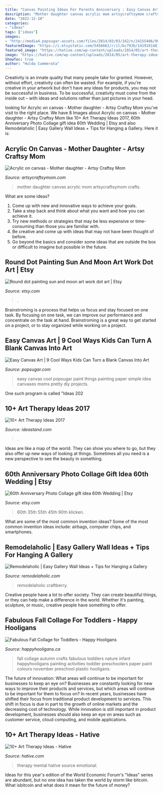 ```yaml
---
title: "Canvas Painting Ideas For Parents Anniversary : Easy Canvas Art"
description: "Mother daughter canvas acrylic mom artsycraftsymom crafts"
date: "2022-12-10"
categories:
- "ideas"
tags: ["ideas"]
images:
- "http://media4.popsugar-assets.com/files/2014/03/03/162/n/24155406/90864fe80f7705df_9010883034_6f69487d12_b.jpg.xxxlarge/i/Easy-Canvas-Art.jpg"
featuredImage: "https://i.etsystatic.com/5456662/r/il/bc793b/1419181481/il_794xN.1419181481_o6me.jpg"
featured_image: "https://hative.com/wp-content/uploads/2014/05/art-therapy-ideas/12-art-therapy-ideas.jpg"
image: "https://hative.com/wp-content/uploads/2014/05/art-therapy-ideas/12-art-therapy-ideas.jpg"
ShowToc: true
author: "Hulda Cummerata"
---
```



Creativity is an innate quality that many people take for granted. However, without effort, creativity can often be wasted. For example, if you're creative in your artwork but don't have any ideas for products, you may not be successful in business. To be successful, creativity must come from the inside out – with ideas and solutions rather than just pictures in your head.

	

		
looking for Acrylic on canvas - Mother daughter - Artsy Craftsy Mom you've visit to the right place. We have 8 Images about Acrylic on canvas - Mother daughter - Artsy Craftsy Mom like 10+ Art Therapy Ideas 2017, 60th Anniversary Photo Collage gift idea 60th Wedding | Etsy and also Remodelaholic | Easy Gallery Wall Ideas + Tips for Hanging a Gallery. Here it is:
		
    
## Acrylic On Canvas - Mother Daughter - Artsy Craftsy Mom

<img loading=lazy src="https://artsycraftsymom.com/content/uploads/2013/11/mother-daughter-acrylic-on-canvas.jpg" onerror="this.onerror=null;this.src='https://tse1.mm.bing.net/th?id=OIP.ZiUs-h1z5bnjvJQjZw3CjAAAAA&amp;pid=15.1';" alt="Acrylic on canvas - Mother daughter - Artsy Craftsy Mom">

_Source: artsycraftsymom.com_

>mother daughter canvas acrylic mom artsycraftsymom crafts. 

	

What are some ideas?
1. Come up with new and innovative ways to achieve your goals. 
2. Take a step back and think about what you want and how you can achieve it. 
3. Try new methods or strategies that may be less expensive or time-consuming than those you are familiar with. 
4. Be creative and come up with ideas that may not have been thought of before. 
5. Go beyond the basics and consider some ideas that are outside the box or difficult to imagine but possible in the future.

    
## Round Dot Painting Sun And Moon Art Work Dot Art | Etsy

<img loading=lazy src="https://i.etsystatic.com/5456662/r/il/bc793b/1419181481/il_794xN.1419181481_o6me.jpg" onerror="this.onerror=null;this.src='https://tse4.mm.bing.net/th?id=OIP.u26k1bE-38NWTxjvgZsr1wHaFj&amp;pid=15.1';" alt="Round dot painting sun and moon art work dot art | Etsy">

_Source: etsy.com_

>. 

	

Brainstroming is a process that helps us focus and stay focused on one task. By focusing on one task, we can improve our performance and concentrate on the task at hand. Brainstroming is a great way to get started on a project, or to stay organized while working on a project.

    
## Easy Canvas Art | 9 Cool Ways Kids Can Turn A Blank Canvas Into Art

<img loading=lazy src="http://media4.popsugar-assets.com/files/2014/03/03/162/n/24155406/90864fe80f7705df_9010883034_6f69487d12_b.jpg.xxxlarge/i/Easy-Canvas-Art.jpg" onerror="this.onerror=null;this.src='https://tse3.mm.bing.net/th?id=OIP.k7-HqX4ZCl5nt7oeoo6d7gHaI-&amp;pid=15.1';" alt="Easy Canvas Art | 9 Cool Ways Kids Can Turn a Blank Canvas Into Art">

_Source: popsugar.com_

>easy canvas cool popsugar paint things painting paper simple idea canvases moms pretty diy projects. 

	

One such program is called "Ideas 202
    
## 10+ Art Therapy Ideas 2017

<img loading=lazy src="https://ideastand.com/wp-content/uploads/2014/05/art-therapy-ideas/9-art-therapy-ideas.jpg" onerror="this.onerror=null;this.src='https://tse1.mm.bing.net/th?id=OIP.5d_62XXxTo4EzanO0V8x1AHaLO&amp;pid=15.1';" alt="10+ Art Therapy Ideas 2017">

_Source: ideastand.com_

>. 

	

Ideas are like a map of the world. They can show you where to go, but they also offer up new ways of looking at things. Sometimes all you need is a new perspective to see the beauty in something.

    
## 60th Anniversary Photo Collage Gift Idea 60th Wedding | Etsy

<img loading=lazy src="https://i.etsystatic.com/12590963/r/il/ea5dab/2441863734/il_794xN.2441863734_10jo.jpg" onerror="this.onerror=null;this.src='https://tse4.mm.bing.net/th?id=OIP.chTbiYLX6TrGjAbCSxlOHAHaJ5&amp;pid=15.1';" alt="60th Anniversary Photo Collage gift idea 60th Wedding | Etsy">

_Source: etsy.com_

>60th 35th 55th 45th 90th klicken. 

	

What are some of the most common invention ideas?
Some of the most common invention ideas include: airbags, computer chips, and smartphones.

    
## Remodelaholic | Easy Gallery Wall Ideas + Tips For Hanging A Gallery

<img loading=lazy src="https://i0.wp.com/www.remodelaholic.com/wp-content/uploads/2018/04/coastal-painting-gallery-wall-on-canvases-Craftberry-Bush.jpg?ssl=1" onerror="this.onerror=null;this.src='https://tse2.mm.bing.net/th?id=OIP.BOzn3fGhaZUv1QEZhPkw5QHaLH&amp;pid=15.1';" alt="Remodelaholic | Easy Gallery Wall Ideas + Tips for Hanging a Gallery">

_Source: remodelaholic.com_

>remodelaholic craftberry. 

	

Creative people have a lot to offer society. They can create beautiful things, or they can help make a difference in the world. Whether it's painting, sculpture, or music, creative people have something to offer.

    
## Fabulous Fall Collage For Toddlers - Happy Hooligans

<img loading=lazy src="https://happyhooligans.ca/wp-content/uploads/2011/09/img_0887.jpg" onerror="this.onerror=null;this.src='https://tse4.mm.bing.net/th?id=OIP.d-bpiROLrUMga84dK056hAAAAA&amp;pid=15.1';" alt="Fabulous Fall Collage for Toddlers - Happy Hooligans">

_Source: happyhooligans.ca_

>fall collage autumn crafts fabulous toddlers nature infant happyhooligans painting activities toddler preschoolers paper paint colours november preschool plastic hooligans. 

	

The future of innovation: What areas will continue to be important for businesses to keep an eye on?
Businesses are constantly looking for new ways to improve their products and services, but which areas will continue to be important for them to focus on? In recent years, businesses have shifted their focus from traditional product development to services. This shift in focus is due in part to the growth of online markets and the decreasing cost of technology. While innovation is still important in product development, businesses should also keep an eye on areas such as customer service, cloud computing, and mobile applications.

    
## 10+ Art Therapy Ideas - Hative

<img loading=lazy src="https://hative.com/wp-content/uploads/2014/05/art-therapy-ideas/12-art-therapy-ideas.jpg" onerror="this.onerror=null;this.src='https://tse1.mm.bing.net/th?id=OIP.7hIxjGXegd7aaFnlzaj2qAAAAA&amp;pid=15.1';" alt="10+ Art Therapy Ideas - Hative">

_Source: hative.com_

>therapy mental hative source emotional. 

	

Ideas for this year's edition of the World Economic Forum's "Ideas" series are abundant, but no one idea has taken the world by storm like bitcoin. What isbitcoin and what does it mean for the future of money? 

